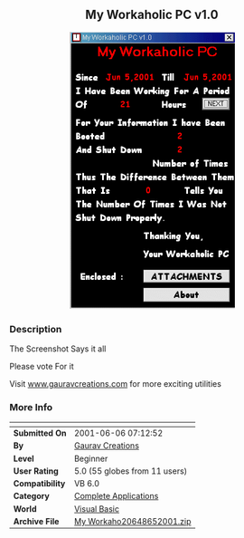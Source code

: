 ﻿<div align="center">

## My Workaholic PC v1\.0

<img src="PIC2001641514527294.gif">
</div>

### Description

The Screenshot Says it all

Please vote For it

Visit www.gauravcreations.com for more exciting utilities
 
### More Info
 


<span>             |<span>
---                |---
**Submitted On**   |2001-06-06 07:12:52
**By**             |[Gaurav Creations](https://github.com/Planet-Source-Code/PSCIndex/blob/master/ByAuthor/gaurav-creations.md)
**Level**          |Beginner
**User Rating**    |5.0 (55 globes from 11 users)
**Compatibility**  |VB 6\.0
**Category**       |[Complete Applications](https://github.com/Planet-Source-Code/PSCIndex/blob/master/ByCategory/complete-applications__1-27.md)
**World**          |[Visual Basic](https://github.com/Planet-Source-Code/PSCIndex/blob/master/ByWorld/visual-basic.md)
**Archive File**   |[My Workaho20648652001\.zip](https://github.com/Planet-Source-Code/gaurav-creations-my-workaholic-pc-v1-0__1-23775/archive/master.zip)








